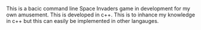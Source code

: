 This is a bacic command line Space Invaders game in development for my own amusement. This is developed in c++. This is to inhance my knowledge in c++ but this can easily be implemented in other langauges.
